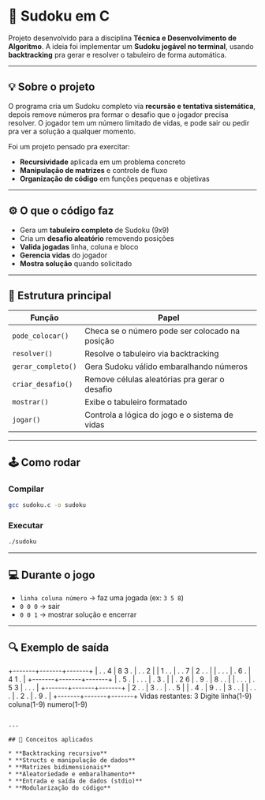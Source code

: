 # 🧩 Sudoku em C

Projeto desenvolvido para a disciplina **Técnica e Desenvolvimento de Algoritmo**.
A ideia foi implementar um **Sudoku jogável no terminal**, usando **backtracking** pra gerar e resolver o tabuleiro de forma automática.

---

## 💡 Sobre o projeto

O programa cria um Sudoku completo via **recursão e tentativa sistemática**, depois remove números pra formar o desafio que o jogador precisa resolver.
O jogador tem um número limitado de vidas, e pode sair ou pedir pra ver a solução a qualquer momento.

Foi um projeto pensado pra exercitar:

* **Recursividade** aplicada em um problema concreto
* **Manipulação de matrizes** e controle de fluxo
* **Organização de código** em funções pequenas e objetivas

---

## ⚙️ O que o código faz

* Gera um **tabuleiro completo** de Sudoku (9x9)
* Cria um **desafio aleatório** removendo posições
* **Valida jogadas** linha, coluna e bloco
* **Gerencia vidas** do jogador
* **Mostra solução** quando solicitado

---

## 📂 Estrutura principal

| Função             | Papel                                          |
| ------------------ | ---------------------------------------------- |
| `pode_colocar()`   | Checa se o número pode ser colocado na posição |
| `resolver()`       | Resolve o tabuleiro via backtracking           |
| `gerar_completo()` | Gera Sudoku válido embaralhando números        |
| `criar_desafio()`  | Remove células aleatórias pra gerar o desafio  |
| `mostrar()`        | Exibe o tabuleiro formatado                    |
| `jogar()`          | Controla a lógica do jogo e o sistema de vidas |

---

## 🕹️ Como rodar

### Compilar

```bash
gcc sudoku.c -o sudoku
```

### Executar

```bash
./sudoku
```

---

## 💻 Durante o jogo

* `linha coluna número` → faz uma jogada (ex: `3 5 8`)
* `0 0 0` → sair
* `0 0 1` → mostrar solução e encerrar

---

## 🔍 Exemplo de saída

+-------+-------+-------+
| . . 4 | 8 3 . | . . 2 |
| 1 . . | . . 7 | 2 . . |
| . . . | . 6 . | 4 1 . |
+-------+-------+-------+
| . 5 . | . . . | . 3 . |
| . 2 6 | . 9 . | 8 . . |
| . . . | . 5 3 | . . . |
+-------+-------+-------+
| 2 . . | 3 . . | . . 5 |
| . 4 . | 9 . . | 3 . . |
| . . . | . 2 . | . 9 . |
+-------+-------+-------+
Vidas restantes: 3
Digite linha(1-9) coluna(1-9) numero(1-9)
```

---

## 🧠 Conceitos aplicados

* **Backtracking recursivo**
* **Structs e manipulação de dados**
* **Matrizes bidimensionais**
* **Aleatoriedade e embaralhamento**
* **Entrada e saída de dados (stdio)**
* **Modularização do código**



